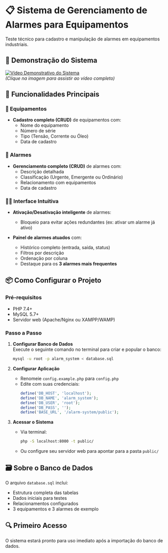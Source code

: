 # 📋 Sistema de Gerenciamento de Alarmes para Equipamentos  

Teste técnico para cadastro e manipulação de alarmes em equipamentos industriais.  

## 🎥 Demonstração do Sistema
[![Vídeo Demonstrativo do Sistema](https://img.youtube.com/vi/0ZYm27GEYus/0.jpg)](https://youtu.be/0ZYm27GEYus)  
*(Clique na imagem para assistir ao vídeo completo)*

## 🚀 Funcionalidades Principais  

### 🔧 Equipamentos  
- **Cadastro completo (CRUD)** de equipamentos com:  
  - Nome do equipamento  
  - Número de série  
  - Tipo (Tensão, Corrente ou Óleo)  
  - Data de cadastro  

### 🚨 Alarmes  
- **Gerenciamento completo (CRUD)** de alarmes com:  
  - Descrição detalhada  
  - Classificação (Urgente, Emergente ou Ordinário)  
  - Relacionamento com equipamentos  
  - Data de cadastro  

### 👨‍💻 Interface Intuitiva  
- **Ativação/Desativação inteligente** de alarmes:  
  - Bloqueio para evitar ações redundantes (ex: ativar um alarme já ativo)  

- **Painel de alarmes atuados** com:  
  - Histórico completo (entrada, saída, status)  
  - Filtros por descrição  
  - Ordenação por coluna  
  - Destaque para os **3 alarmes mais frequentes**  

## 📦 Como Configurar o Projeto  

### Pré-requisitos  
- PHP 7.4+  
- MySQL 5.7+  
- Servidor web (Apache/Nginx ou XAMPP/WAMP)  

### Passo a Passo  

1. **Configurar Banco de Dados**  
   Execute o seguinte comando no terminal para criar e popular o banco:  
   ```bash
   mysql -u root -p alarm_system < database.sql
   ```

2. **Configurar Aplicação**  
   - Renomeie `config.example.php` para `config.php`  
   - Edite com suas credenciais:  
     ```php
     define('DB_HOST', 'localhost'); 
     define('DB_NAME', 'alarm_system');
     define('DB_USER', 'root');
     define('DB_PASS', '');
     define('BASE_URL', '/alarm-system/public');
     ```  

3. **Acessar o Sistema**  
   - Via terminal:  
     ```bash
     php -S localhost:8000 -t public/
     ```
   - Ou configure seu servidor web para apontar para a pasta `public/`  

## 🗃️ Sobre o Banco de Dados
O arquivo `database.sql` inclui:
- Estrutura completa das tabelas
- Dados iniciais para testes
- Relacionamentos configurados
- 3 equipamentos e 3 alarmes de exemplo

## 🔍 Primeiro Acesso
O sistema estará pronto para uso imediato após a importação do banco de dados.
